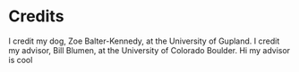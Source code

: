 # Credits

I credit my dog, Zoe Balter-Kennedy, at the University of Gupland.
I credit my advisor, Bill Blumen, at the University of Colorado Boulder.
Hi my advisor is cool
